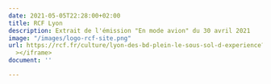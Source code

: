 ```yaml
---
date: 2021-05-05T22:28:00+02:00
title: RCF Lyon
description: Extrait de l'émission "En mode avion" du 30 avril 2021
image: "/images/logo-rcf-site.png"
url: https://rcf.fr/culture/lyon-des-bd-plein-le-sous-sol-d-experience?unkp=e86915f4a6173ec847404175a1ee6c8f#.YJMCM5q_QMo.facebookight="220"
  ></iframe>
document: ''

---
```

